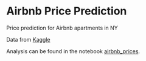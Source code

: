 # Airbnb Price Prediction
Price prediction for Airbnb apartments in NY

Data from [Kaggle](https://www.kaggle.com/dgomonov/new-york-city-airbnb-open-data#AB_NYC_2019.csv)

Analysis can be found in the notebook [airbnb_prices](airbnb_prices.ipynb). 
